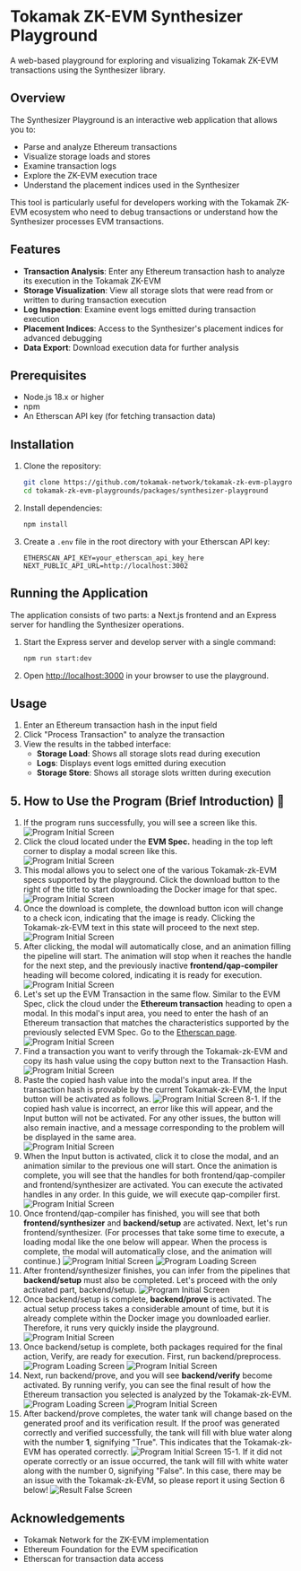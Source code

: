 # Tokamak ZK-EVM Synthesizer Playground

A web-based playground for exploring and visualizing Tokamak ZK-EVM transactions using the Synthesizer library.

## Overview

The Synthesizer Playground is an interactive web application that allows you to:

- Parse and analyze Ethereum transactions
- Visualize storage loads and stores
- Examine transaction logs
- Explore the ZK-EVM execution trace
- Understand the placement indices used in the Synthesizer

This tool is particularly useful for developers working with the Tokamak ZK-EVM ecosystem who need to debug transactions or understand how the Synthesizer processes EVM transactions.

## Features

- **Transaction Analysis**: Enter any Ethereum transaction hash to analyze its execution in the Tokamak ZK-EVM
- **Storage Visualization**: View all storage slots that were read from or written to during transaction execution
- **Log Inspection**: Examine event logs emitted during transaction execution
- **Placement Indices**: Access to the Synthesizer's placement indices for advanced debugging
- **Data Export**: Download execution data for further analysis

## Prerequisites

- Node.js 18.x or higher
- npm
- An Etherscan API key (for fetching transaction data)

## Installation

1. Clone the repository:

   ```bash
   git clone https://github.com/tokamak-network/tokamak-zk-evm-playgrounds.git
   cd tokamak-zk-evm-playgrounds/packages/synthesizer-playground
   ```

2. Install dependencies:

   ```bash
   npm install
   ```

3. Create a `.env` file in the root directory with your Etherscan API key:
   ```
   ETHERSCAN_API_KEY=your_etherscan_api_key_here
   NEXT_PUBLIC_API_URL=http://localhost:3002
   ```

## Running the Application

The application consists of two parts: a Next.js frontend and an Express server for handling the Synthesizer operations.

1. Start the Express server and develop server with a single command:

   ```bash
   npm run start:dev
   ```

2. Open [http://localhost:3000](http://localhost:3000) in your browser to use the playground.

## Usage

1. Enter an Ethereum transaction hash in the input field
2. Click "Process Transaction" to analyze the transaction
3. View the results in the tabbed interface:
   - **Storage Load**: Shows all storage slots read during execution
   - **Logs**: Displays event logs emitted during execution
   - **Storage Store**: Shows all storage slots written during execution

## 5. How to Use the Program (Brief Introduction) 📖

1. If the program runs successfully, you will see a screen like this.
   ![Program Initial Screen](./assets/images/5-1.png)
2. Click the cloud located under the **EVM Spec.** heading in the top left corner to display a modal screen like this.  
   ![Program Initial Screen](./assets/images/5-2.png)
3. This modal allows you to select one of the various Tokamak-zk-EVM specs supported by the playground. Click the download button to the right of the title to start downloading the Docker image for that spec.
   ![Program Initial Screen](./assets/images/5-3.png)
4. Once the download is complete, the download button icon will change to a check icon, indicating that the image is ready. Clicking the Tokamak-zk-EVM text in this state will proceed to the next step.  
   ![Program Initial Screen](./assets/images/5-4.png)
5. After clicking, the modal will automatically close, and an animation filling the pipeline will start. The animation will stop when it reaches the handle for the next step, and the previously inactive **frontend/qap-compiler** heading will become colored, indicating it is ready for execution.
   ![Program Initial Screen](./assets/images/5-5.png)
6. Let's set up the EVM Transaction in the same flow. Similar to the EVM Spec, click the cloud under the **Ethereum transaction** heading to open a modal. In this modal's input area, you need to enter the hash of an Ethereum transaction that matches the characteristics supported by the previously selected EVM Spec. Go to the [Etherscan page](https://etherscan.io/).
   ![Program Initial Screen](./assets/images/5-6.png)
7. Find a transaction you want to verify through the Tokamak-zk-EVM and copy its hash value using the copy button next to the Transaction Hash.
   ![Program Initial Screen](./assets/images/5-9.png)
8. Paste the copied hash value into the modal's input area. If the transaction hash is provable by the current Tokamak-zk-EVM, the Input button will be activated as follows.
   ![Program Initial Screen](./assets/images/5-10.png)
   8-1. If the copied hash value is incorrect, an error like this will appear, and the Input button will not be activated. For any other issues, the button will also remain inactive, and a message corresponding to the problem will be displayed in the same area.  
   ![Program Initial Screen](./assets/images/5-11.png)
9. When the Input button is activated, click it to close the modal, and an animation similar to the previous one will start. Once the animation is complete, you will see that the handles for both frontend/qap-compiler and frontend/synthesizer are activated. You can execute the activated handles in any order. In this guide, we will execute qap-compiler first.
   ![Program Initial Screen](./assets/images/5-12.png)
10. Once frontend/qap-compiler has finished, you will see that both **frontend/synthesizer** and **backend/setup** are activated. Next, let's run frontend/synthesizer. (For processes that take some time to execute, a loading modal like the one below will appear. When the process is complete, the modal will automatically close, and the animation will continue.)
    ![Program Initial Screen](./assets/images/5-13.png)
    ![Program Loading Screen](./assets/images/5-13-1.png)
11. After frontend/synthesizer finishes, you can infer from the pipelines that **backend/setup** must also be completed. Let's proceed with the only activated part, backend/setup.
    ![Program Initial Screen](./assets/images/5-14.png)
12. Once backend/setup is complete, **backend/prove** is activated. The actual setup process takes a considerable amount of time, but it is already complete within the Docker image you downloaded earlier. Therefore, it runs very quickly inside the playground.
    ![Program Initial Screen](./assets/images/5-15.png)
13. Once backend/setup is complete, both packages required for the final action, Verify, are ready for execution. First, run backend/preprocess.
    ![Program Loading Screen](./assets/images/5-16-1.png)
    ![Program Initial Screen](./assets/images/5-16.png)
14. Next, run backend/prove, and you will see **backend/verify** become activated. By running verify, you can see the final result of how the Ethereum transaction you selected is analyzed by the Tokamak-zk-EVM.
    ![Program Loading Screen](./assets/images/5-17-1.png)
    ![Program Initial Screen](./assets/images/5-17.png)
15. After backend/prove completes, the water tank will change based on the generated proof and its verification result. If the proof was generated correctly and verified successfully, the tank will fill with blue water along with the number **1**, signifying "True". This indicates that the Tokamak-zk-EVM has operated correctly.
    ![Program Initial Screen](./assets/images/5-18.png)
    15-1. If it did not operate correctly or an issue occurred, the tank will fill with white water along with the number 0, signifying "False". In this case, there may be an issue with the Tokamak-zk-EVM, so please report it using Section 6 below!
    ![Result False Screen](./assets/images/5-18-1.png)

## Acknowledgements

- Tokamak Network for the ZK-EVM implementation
- Ethereum Foundation for the EVM specification
- Etherscan for transaction data access
